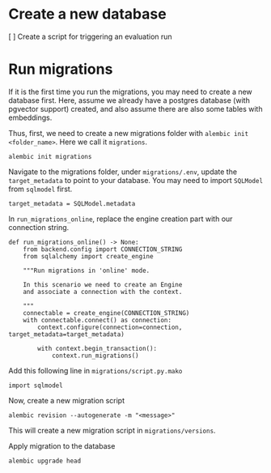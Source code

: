 # Create a new database

[ ] Create a script for triggering an evaluation run

# Run migrations

If it is the first time you run the migrations, you may need to create a new database first. Here, assume we already have a postgres database (with pgvector support) created, and also assume there are also some tables with embeddings.

Thus, first, we need to create a new migrations folder with `alembic init <folder_name>`. Here we call it `migrations`.

```
alembic init migrations
```

Navigate to the migrations folder, under `migrations/.env`, update the `target_metadata` to point to your database. You may need to import `SQLModel` from `sqlmodel` first.

```
target_metadata = SQLModel.metadata
```

In `run_migrations_online`, replace the engine creation part with our connection string.

```
def run_migrations_online() -> None:
    from backend.config import CONNECTION_STRING
    from sqlalchemy import create_engine

    """Run migrations in 'online' mode.

    In this scenario we need to create an Engine
    and associate a connection with the context.

    """
    connectable = create_engine(CONNECTION_STRING)
    with connectable.connect() as connection:
        context.configure(connection=connection, target_metadata=target_metadata)

        with context.begin_transaction():
            context.run_migrations()
```

Add this following line in `migrations/script.py.mako`

```
import sqlmodel
```

Now, create a new migration script

```
alembic revision --autogenerate -m "<message>"
```

This will create a new migration script in `migrations/versions`.

Apply migration to the database

```
alembic upgrade head
```

